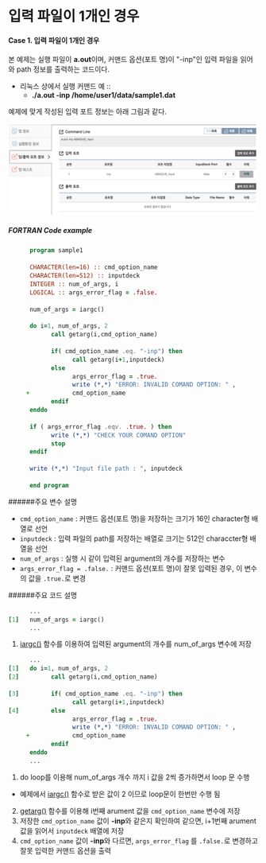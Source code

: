 # 입력 파일이 1개인 경우

#### Case 1. 입력 파일이 1개인 경우  

본 예제는 실행 파일이 **a.out**이며, 커맨드 옵션(포트 명)이 "-inp"인 입력 파일을 읽어와 path 정보를 출력하는 코드이다.

 - 리눅스 상에서 실행 커맨드 예 ::  
   - **./a.out -inp /home/user1/data/sample1.dat** 


예제에 맞게 작성된 입력 포트 정보는 아래 그림과 같다.  


![입력 파일이 1개인 경우 입력포트 설정 예제](sample1.png)


##### FORTRAN Code example

```fortran
      program sample1

      CHARACTER(len=16) :: cmd_option_name
      CHARACTER(len=512) :: inputdeck
      INTEGER :: num_of_args, i
      LOGICAL :: args_error_flag = .false.

      num_of_args = iargc()

      do i=1, num_of_args, 2
            call getarg(i,cmd_option_name)

            if( cmd_option_name .eq. "-inp") then
                  call getarg(i+1,inputdeck)
            else
                  args_error_flag = .true.
                  write (*,*) "ERROR: INVALID COMAND OPTION: " ,
     +            cmd_option_name
            endif
      enddo

      if ( args_error_flag .eqv. .true. ) then
            write (*,*) "CHECK YOUR COMAND OPTION"
            stop
      endif

      write (*,*) "Input file path : ", inputdeck

      end program

```
######주요 변수 설명 
 - ```cmd_option_name``` : 커맨드 옵션(포트 명)을 저장하는 크기가 16인 character형 배열로 선언
 - ```inputdeck``` : 입력 파일의 path를 저장하는 배열로 크기는 512인 characcter형 배열을 선언
 - ```num_of_args``` : 실행 시 같이 입력된 argument의 개수를 저장하는 변수 
 - ```args_error_flag = .false.``` : 커맨드 옵션(포트 명)이 잘못 입력된 경우, 이 변수의 값을 ```.true.```로 변경


######주요 코드 설명

```fortran
      ...
[1]   num_of_args = iargc()
      ...
```
 1. [iargc()](https://gcc.gnu.org/onlinedocs/gfortran/IARGC.html) 함수를 이용하여 입력된 argument의 개수를 num_of_args 변수에 저장 

```fortran
      ...
[1]   do i=1, num_of_args, 2   
[2]         call getarg(i,cmd_option_name)

[3]         if( cmd_option_name .eq. "-inp") then
                  call getarg(i+1,inputdeck)
[4]         else
                  args_error_flag = .true.
                  write (*,*) "ERROR: INVALID COMAND OPTION: " ,
     +            cmd_option_name
            endif
      enddo
      ...
```
1. do loop를 이용해 num_of_args 개수 까지 i 값을 2씩 증가하면서 loop 문 수행
  - 예제에서 [iargc()](https://gcc.gnu.org/onlinedocs/gfortran/IARGC.html) 함수로 받은 값이 2 이므로 loop문이 한번만 수행 됨 
2. [getarg()](https://gcc.gnu.org/onlinedocs/gfortran/GETARG.html#GETARG) 함수를 이용해 i번째 arument 값을 ```cmd_option_name``` 변수에 저장
3. 저장한 ```cmd_option_name``` 값이 **-inp**와 같은지 확인하여 같으면, i+1번째 arument 값을 읽어서 ```inputdeck``` 배열에 저장
4. ```cmd_option_name``` 값이 **-inp**와 다르면, ```args_error_flag``` 를 ```.false.```로 변경하고 잘못 입력한 커맨드 옵션을 출력

